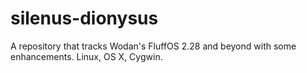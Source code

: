 # silenus-dionysus
A repository that tracks Wodan's FluffOS 2.28 and beyond with some enhancements. Linux, OS X, Cygwin.
